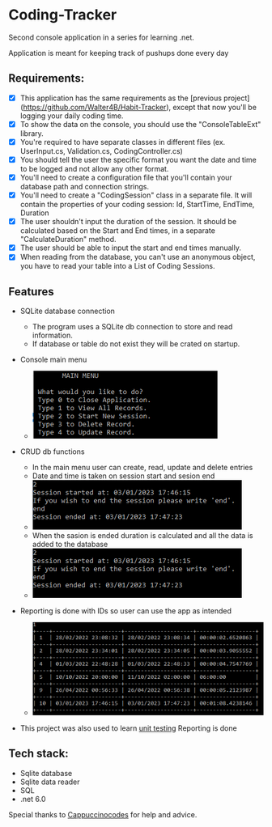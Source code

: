 # Coding-Tracker

Second console application in a series for learning .net. 

Application is meant for keeping track of pushups done every day

## Requirements: 
 - [x] This application has the same requirements as the [previous project] (https://github.com/Walter4B/Habit-Tracker), except that now you'll be logging your daily coding time.
 - [x] To show the data on the console, you should use the "ConsoleTableExt" library.
 - [x] You're required to have separate classes in different files (ex. UserInput.cs, Validation.cs, CodingController.cs)
 - [x] You should tell the user the specific format you want the date and time to be logged and not allow any other format.
 - [x] You'll need to create a configuration file that you'll contain your database path and connection strings.
 - [x] You'll need to create a "CodingSession" class in a separate file. It will contain the properties of your coding session: Id, StartTime, EndTime, Duration
 - [x] The user shouldn't input the duration of the session. It should be calculated based on the Start and End times, in a separate "CalculateDuration" method.
 - [x] The user should be able to input the start and end times manually.
 - [x] When reading from the database, you can't use an anonymous object, you have to read your table into a List of Coding Sessions.

## Features
- SQLite database connection
  - The program uses a SQLite db connection to store and read information.
  - If database or table do not exist they will be crated on startup.

- Console main menu
  - ![MainMenu](Images/MainMenu.PNG)

- CRUD db functions 
  - In the main menu user can create, read, update and delete entries
  - Date and time is taken on session start and sesion end
  - ![CRUD](Images/Input2.PNG)
  - When the sasion is ended duration is calculated and all the data is added to the database
  - ![CRUD](Images/Input2.PNG)

- Reporting is done with IDs so user can use the app as intended
  - ![CRUD](Images/Report.PNG)

- This project was also used to learn [unit testing](https://github.com/Walter4B/Coding-Tracker/tree/master/CodingTracker.UnitTests) 
Reporting is done 
## Tech stack:
- Sqlite database 
- Sqlite data reader
- SQL
- .net 6.0

Special thanks to [Cappuccinocodes](https://github.com/cappuccinocodes) for help and advice.
